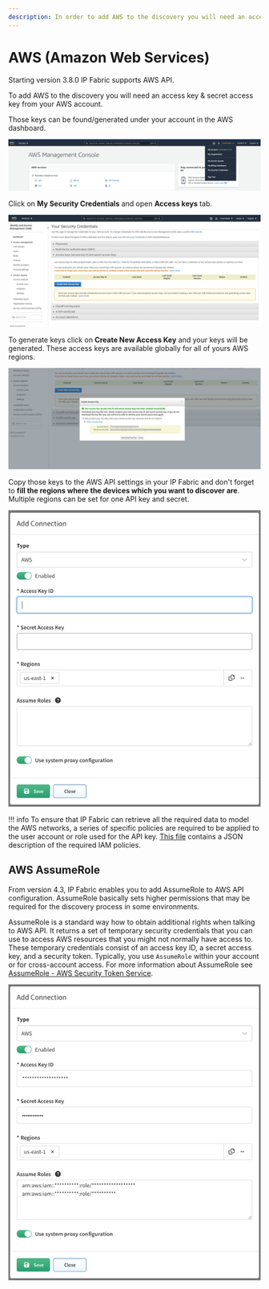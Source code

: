 ```yaml
---
description: In order to add AWS to the discovery you will need an access key & secret access key from your AWS account.
---
```


# AWS (Amazon Web Services)

Starting version 3.8.0 IP Fabric supports AWS API.

To add AWS to the discovery you will need an access key & secret access
key from your AWS account.

Those keys can be found/generated under your account in the AWS
dashboard.

![AWS Management Console](aws/2691596295.png)

Click on **My Security Credentials** and open **Access keys** tab.

![AWS - Your Security Credentials](aws/2691596301.png)

To generate keys click on **Create New Access Key** and your keys will be
generated. These access keys are available globally for all of yours AWS
regions.

![AWS - Create Access Key](aws/2691596307.png)

Copy those keys to the AWS API settings in your IP Fabric and don't
forget to **fill the regions where the devices which you want to discover
are**. Multiple regions can be set for one API key and secret.

![Add Connection](aws/aws-vendor-api-6.0.png)

!!! info
    To ensure that IP Fabric can retrieve all the required data to model the
    AWS networks, a series of specific policies are required to be applied
    to the user account or role used for the API key. [This file](aws/IAM-policy-IPF_6.0.json)
    contains a JSON description of the required IAM policies.


## AWS AssumeRole

From version 4.3, IP Fabric enables you to add AssumeRole to AWS API
configuration. AssumeRole basically sets higher permissions that may be
required for the discovery process in some environments.

AssumeRole is a standard way how to obtain additional rights when
talking to AWS API. It returns a set of temporary security credentials
that you can use to access AWS resources that you might not normally
have access to. These temporary credentials consist of an access key ID,
a secret access key, and a security token. Typically, you use
`AssumeRole` within your account or for cross-account access. For more
information about AssumeRole see [AssumeRole - AWS Security Token Service](https://docs.aws.amazon.com/STS/latest/APIReference/API_AssumeRole.html).

![Add Connection With AssumeRole](aws/aws-vendor-api-6.0-assumerole.png)
